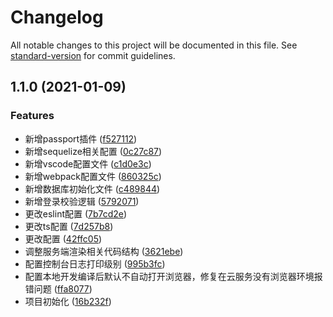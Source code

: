 # Changelog

All notable changes to this project will be documented in this file. See [standard-version](https://github.com/conventional-changelog/standard-version) for commit guidelines.

## 1.1.0 (2021-01-09)


### Features

* 新增passport插件 ([f527112](https://github.com/zengshine/egg-vue-tutorial/commit/f527112270b63049c017d8b5a213e2c7fc370f76))
* 新增sequelize相关配置 ([0c27c87](https://github.com/zengshine/egg-vue-tutorial/commit/0c27c87845f5643920f30c932cced93c45e9143d))
* 新增vscode配置文件 ([c1d0e3c](https://github.com/zengshine/egg-vue-tutorial/commit/c1d0e3c0c643cce6a2191e06df0ef9161d4446a5))
* 新增webpack配置文件 ([860325c](https://github.com/zengshine/egg-vue-tutorial/commit/860325c669c43ab1bf7ad75f6d015f0ec2e70819))
* 新增数据库初始化文件 ([c489844](https://github.com/zengshine/egg-vue-tutorial/commit/c48984471d510cb455f00366a0fa0a570cbb04fa))
* 新增登录校验逻辑 ([5792071](https://github.com/zengshine/egg-vue-tutorial/commit/579207101feb422dfab561d74ccc77d1f3380dc8))
* 更改eslint配置 ([7b7cd2e](https://github.com/zengshine/egg-vue-tutorial/commit/7b7cd2ef34870d108c9e9897ae338a7fce1911ff))
* 更改ts配置 ([7d257b8](https://github.com/zengshine/egg-vue-tutorial/commit/7d257b863799a752b846c38c72463f45af12b337))
* 更改配置 ([42ffc05](https://github.com/zengshine/egg-vue-tutorial/commit/42ffc0517d9c89fff12a139e33b0c213bc37e799))
* 调整服务端渲染相关代码结构 ([3621ebe](https://github.com/zengshine/egg-vue-tutorial/commit/3621ebe6356725b0fb3379d36efc9264a8adfdea))
* 配置控制台日志打印级别 ([995b3fc](https://github.com/zengshine/egg-vue-tutorial/commit/995b3fc2b70b18dc9892c73b3c034f3b9a6d23f5))
* 配置本地开发编译后默认不自动打开浏览器，修复在云服务没有浏览器环境报错问题 ([ffa8077](https://github.com/zengshine/egg-vue-tutorial/commit/ffa807750f4fb9e860d2e4a063bf735b350d170c))
* 项目初始化 ([16b232f](https://github.com/zengshine/egg-vue-tutorial/commit/16b232fbaf19bda30d3866c39024c2f878692769))
